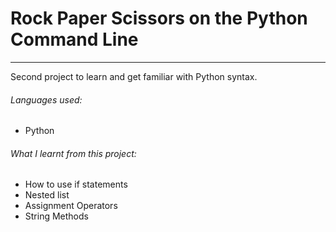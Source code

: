 # Rock Paper Scissors on the Python Command Line

---

Second project to learn and get familiar with Python syntax.


###### Languages used:
* Python

###### What I learnt from this project:
* How to use if statements
* Nested list
* Assignment Operators
* String Methods
